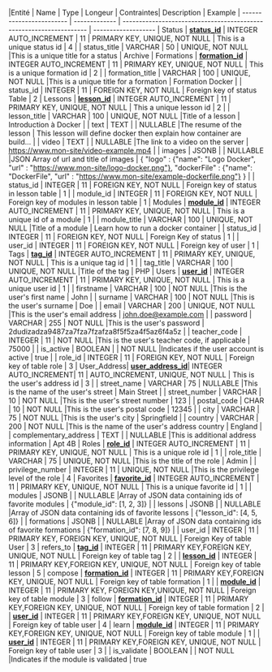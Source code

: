 |Entité  | Name                      | Type          | Longeur | Contraintes| Description                                                         | Example
| ------------------------  | ------------- | ------------------------------------------------------------------- | -------------------
| Status       | <u>**status_id**</u>      | INTEGER AUTO_INCREMENT | 11   |  PRIMARY KEY, UNIQUE, NOT NULL     | This is a unique status id                                          | 4
|             | status_title              | VARCHAR | 50    |    UNIQUE, NOT NULL                                 |This is a unique title for a status                                 | Archive
| Formations    | <u>**formation_id**</u>   | INTEGER AUTO_INCREMENT | 11  | PRIMARY KEY, UNIQUE, NOT NULL       | This is a unique formation id                                       | 2
|             | formation_title           | VARCHAR | 100  |    UNIQUE, NOT NULL                                 |This is a unique title for a formation                              | Formation Docker
|             | status_id                 | INTEGER | 11  | FOREIGN KEY, NOT NULL   | Foreign key of status Table                                         | 2
| Lessons       | <u>**lesson_id**</u>      | INTEGER AUTO_INCREMENT | 11  | PRIMARY KEY, UNIQUE, NOT NULL        | This a unique lesson id                                             | 2
|             | lesson_title              | VARCHAR | 100  |     UNIQUE, NOT NULL                                |Title of a lesson                                                   | Introduction à Docker
|             | text                      | TEXT  |        |      NULLABLE                               |The resume of the lesson                                            | This lesson will define docker then explain how container are build...
|             | video                     | TEXT   |       |      NULLABLE                               |The link to a video on the server                                   | https://www.mon-site/video-example.mp4
|             | images                    | JSONB |        |      NULLABLE                               |JSON Array of url and title of images                               | { "logo" : {"name": "Logo Docker", "url" : "https://www.mon-site/logo-docker.png"}, "dockerFile" : {"name": "DockerFile", "url" : "https://www.mon-site/example-dockerfile.png"} }
|             | status_id                 | INTEGER | 11  | FOREIGN KEY, NOT NULL   | Foreign key of status in lesson table                               | 1
|             | module_id                 | INTEGER | 11  | FOREIGN KEY, NOT NULL   | Foreign key of modules in lesson table                              | 1
| Modules     | <u>**module_id**</u>      | INTEGER AUTO_INCREMENT | 11 | PRIMARY KEY, UNIQUE, NOT NULL         | This is a unique id of a module                                     | 1
|             | module_title              | VARCHAR | 100  |      UNIQUE, NOT NULL                               |Title of a module                                                   | Learn how to run a docker container
|             | status_id                 | INTEGER | 11  | FOREIGN KEY, NOT NULL   | Foreign Key of status                                               | 1
|             | user_id                   | INTEGER | 11  | FOREIGN KEY, NOT NULL   | Foreign key of user                                                 | 1
| Tags    | <u>**tag_id**</u>             | INTEGER AUTO_INCREMENT | 11  | PRIMARY KEY, UNIQUE, NOT NULL        | This is a unique tag id                                             | 1
|             | tag_title                 | VARCHAR | 100  |      UNIQUE, NOT NULL                               |Title of the tag                                                    | PHP
| Users    | <u>**user_id**</u>           | INTEGER AUTO_INCREMENT | 11   | PRIMARY KEY, UNIQUE, NOT NULL       | This is a unique user id                                            | 1
|             |    firstname               | VARCHAR | 100  |       NOT NULL                              |This is the user's first name                                       | John
|             |    surname                 | VARCHAR | 100  |       NOT NULL                           |This is the user's surname                                          | Doe
|             | email                     | VARCHAR | 200  |     UNIQUE, NOT NULL                                |This is the user's email address                                    | john.doe@example.com
|             | password                  | VARCHAR | 255  |         NOT NULL                            |This is the user's password                                         | $2$dudizadza9487za7fza7fzafza8f5f5za4f5az6f4a5z
|             | teacher_code              | INTEGER | 11      |      NOT NULL                               |This is the user's teacher code, if applicable                      | 75000
|             | is_active                 | BOOLEAN |      |         NOT NULL                            |Indicates if the user account is active                             | true
|             | role_id                   | INTEGER | 11  | FOREIGN KEY, NOT NULL  | Foreign key of table role                                           | 3
| User_Address| <u>**user_address_id**</u>| INTEGER AUTO_INCREMENT| 11  | AUTO_INCREMENT, UNIQUE, NOT NULL  | This is the user's address id                                            | 3
|             | street_name               | VARCHAR | 75   |      NULLABLE                              |This is the name of the user's street                               | Main Street
|             | street_number             | VARCHAR | 10   |      NOT NULL                               |This is the user's street number                                    | 123
|             | postal_code               | CHAR | 10      |       NOT NULL                              |This is the user's postal code                                      | 12345
|             | city                      | VARCHAR | 75   |       NOT NULL                              |This is the user's city                                             | Springfield
|             | country                   | VARCHAR | 200   |      NOT NULL                               |This is the name of the user's address country                               | England
|             | complementary_address        | TEXT     |     |        NULLABLE                             |This is additional address information                              | Apt 4B
| Roles       | <u>**role_id**</u>        | INTEGER AUTO_INCREMENT | 11   | PRIMARY KEY, UNIQUE, NOT NULL       | This is a unique role id                                            | 1
|             | role_title                | VARCHAR | 75   |        UNIQUE, NOT NULL                             |This is the title of the role                                       | Admin
|             | privilege_number          | INTEGER | 11      |        UNIQUE, NOT NULL                             |This is the privilege level of the role                             | 4
| Favorites   | <u>**favorite_id**</u>    | INTEGER AUTO_INCREMENT | 11   | PRIMARY KEY, UNIQUE, NOT NULL       | This is a unique favorite id                                        | 1
|             | modules                   | JSONB   |      |     NULLABLE                                |Array of JSON data containing ids of favorite modules               | {"module_id": [1, 2, 3]}
|             | lessons                   | JSONB   |      |     NULLABLE                                |Array of JSON data containing ids of favorite lessons               | {"lesson_id": [4, 5, 6]}
|             | formations                | JSONB   |     |      NULLABLE                               |Array of JSON data containing ids of favorite formations            | {"formation_id": [7, 8, 9]}
|             | user_id                   | INTEGER | 11 | PRIMARY KEY, FOREIGN KEY, UNIQUE, NOT NULL    | Foreign Key of table User                                           | 3
| refers_to   | <u>**tag_id**</u>         | INTEGER | 11 | PRIMARY KEY,FOREIGN KEY, UNIQUE, NOT NULL    | Foreign key of table tag                                            | 2
|             | <u>**lesson_id**</u>      | INTEGER | 11 | PRIMARY KEY,FOREIGN KEY, UNIQUE, NOT NULL    | Foreign key of table lesson                                         | 5
| compose     | <u>**formation_id**</u>   | INTEGER | 11 | PRIMARY KEY,FOREIGN KEY, UNIQUE, NOT NULL    | Foreign key of table formation                                      | 1
|             | <u>**module_id**</u>      | INTEGER | 11 | PRIMARY KEY, FOREIGN KEY,UNIQUE, NOT NULL    | Foreign key of table module                                         | 3
| follow      | <u>**formation_id**</u>   | INTEGER | 11 | PRIMARY KEY,FOREIGN KEY, UNIQUE, NOT NULL    | Foreign key of table formation                                      | 2
|             | <u>**user_id**</u>        | INTEGER | 11 | PRIMARY KEY,FOREIGN KEY, UNIQUE, NOT NULL    | Foreign key of table user                                           | 4
| learn       | <u>**module_id**</u>      | INTEGER | 11 | PRIMARY KEY,FOREIGN KEY, UNIQUE, NOT NULL    | Foreign key of table module                                         | 1
|             | <u>**user_id**</u>        | INTEGER | 11 | PRIMARY KEY,FOREIGN KEY, UNIQUE, NOT NULL    | Foreign key of table user                                           | 3
|             | is_validate               | BOOLEAN |       |      NOT NULL                               |Indicates if the module is validated                                | true